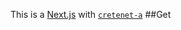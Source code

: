This is a [Next.js](https://nextjs.org/)
with [`cretenet-a`](https://github.com/verel/et.js/tree/caary/ka)
##Get
